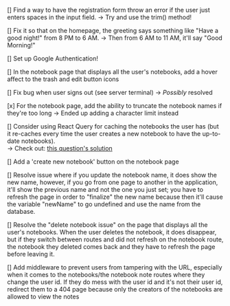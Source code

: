 [] Find a way to have the registration form throw an error if the user just enters spaces in the input field.
    -> Try and use the trim() method! 
    
[] Fix it so that on the homepage, the greeting says something like "Have a good night!" from 8 PM to 6 AM.
    -> Then from 6 AM to 11 AM, it'll say "Good Morning!" 

[] Set up Google Authentication! 

[] In the notebook page that displays all the user's notebooks, add a hover affect to the trash and edit button icons 

[] Fix bug when user signs out (see server terminal) 
    -> *Possibly* resolved

[x] For the notebook page, add the ability to truncate the notebook names if they're too long 
    -> Ended up adding a character limit instead

[] Consider using React Query for caching the notebooks the user has (but it re-caches every time the user creates a new notebook to have the up-to-date notebooks). \
    -> Check out: [this question's solution](https://stackoverflow.com/questions/66261207/how-to-add-edit-button-and-function-in-react-js)

[] Add a 'create new notebook' button on the notebook page

[] Resolve issue where if you update the notebook name, it does show the new name, however, if you go from one page to another in the application, it'll show the previous name and not the one you just set; you have to refresh the page in order to "finalize" the new name because then it'll cause the variable "newName" to go undefined and use the name from the database.

[] Resolve the "delete notebook issue" on the page that displays all the user's notebooks. When the user deletes the notebook, it does disappear, but if they switch between routes and did not refresh on the notebook route, the notebook they deleted comes back and they have to refresh the page before leaving it.

[] Add middleware to prevent users from tampering with the URL, especially when it comes to the notebooks/the notebook note routes where they change the user id. If they do mess with the user id and it's not their user id, redirect them to a 404 page because only the creators of the notebooks are allowed to view the notes